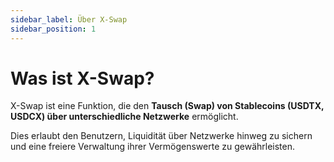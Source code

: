 ```yaml
---
sidebar_label: Über X-Swap
sidebar_position: 1
---
```


# Was ist X-Swap?

X-Swap ist eine Funktion, die den **Tausch (Swap) von Stablecoins (USDTX, USDCX) über unterschiedliche Netzwerke** ermöglicht.

Dies erlaubt den Benutzern, Liquidität über Netzwerke hinweg zu sichern und eine freiere Verwaltung ihrer Vermögenswerte zu gewährleisten.